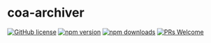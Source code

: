 # coa-archiver

[![GitHub license](https://img.shields.io/badge/license-MIT-green.svg?style=flat-square)](LICENSE)
[![npm version](https://img.shields.io/npm/v/coa-archiver.svg?style=flat-square)](https://www.npmjs.org/package/coa-archiver)
[![npm downloads](https://img.shields.io/npm/dm/coa-archiver.svg?style=flat-square)](http://npm-stat.com/charts.html?package=coa-archiver)
[![PRs Welcome](https://img.shields.io/badge/PRs-welcome-brightgreen.svg?style=flat-square)](https://github.com/coajs/coa-archiver/pulls)